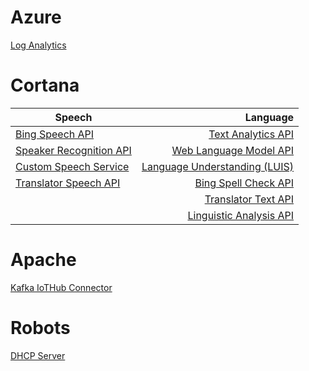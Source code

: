 # Azure
[Log Analytics](https://microshak.github.io/MicroNotes/Notes.html?path=Azure/LogAnalytics) 

# Cortana

| Speech        | Language  |         
| ------------- | -------------:| 
| [Bing Speech API](https://microshak.github.io/MicroNotes/Notes.html?path=Azure/LogAnalytics) | [Text Analytics API](https://microshak.github.io/MicroNotes/Notes.html?path=Azure/LogAnalytics) | 
| [Speaker Recognition API](https://microshak.github.io/MicroNotes/Notes.html?path=Azure/LogAnalytics) | [Web Language Model API](https://microshak.github.io/MicroNotes/Notes.html?path=Azure/LogAnalytics) | 
| [Custom Speech Service](https://microshak.github.io/MicroNotes/Notes.html?path=Azure/LogAnalytics) | [Language Understanding (LUIS)](https://microshak.github.io/MicroNotes/Notes.html?path=Azure/LogAnalytics) | 
| [Translator Speech API](https://microshak.github.io/MicroNotes/Notes.html?path=Azure/LogAnalytics) | [Bing Spell Check API](https://microshak.github.io/MicroNotes/Notes.html?path=Azure/LogAnalytics) | 
|  | [Translator Text API](https://microshak.github.io/MicroNotes/Notes.html?path=Azure/LogAnalytics) | 
|  | [Linguistic Analysis API](https://microshak.github.io/MicroNotes/Notes.html?path=Azure/LogAnalytics) | 


# Apache
[Kafka IoTHub Connector](https://microshak.github.io/MicroNotes/Notes.html?path=Apache/IoTHubKafka) 

# Robots
[DHCP Server](https://microshak.github.io/MicroNotes/Notes.html?path=Robot/DHCP) 
